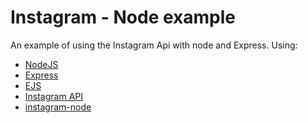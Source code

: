# Instagram - Node example

An example of using the Instagram Api with node and Express.
Using:
- [NodeJS](https://nodejs.org/en/)
- [Express](http://expressjs.com/)
- [EJS](https://github.com/tj/ejs)
- [Instagram API](https://instagram.com/developer/api-console/)
- [instagram-node](https://github.com/totemstech/instagram-node)
